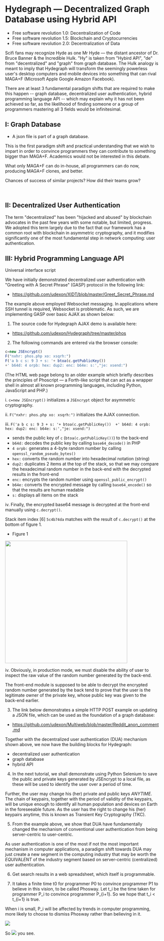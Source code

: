 # Hydegraph &mdash; Decentralized Graph Database using Hybrid API

- Free software revolution 1.0: Decentralization of Code
- Free software revolution 1.5: Blockchain and Cryptocurrencies
- Free software revolution 2.0: Decentralization of Data

Scifi fans may recognize Hyde as one Mr Hyde &mdash; the distant ancestor of Dr. Bruce Banner & the Incredible Hulk. "Hy" is taken from "Hybird API", "de" from "decentralized" and "graph" from graph database. The Hulk analogy is meant to imply that Hydegraph will transform the seemingly powerless user's desktop computers and mobile devices into something that can rival MAGA+F (Microsoft Apple Google Amazon Facebook).


There are at least 3 fundamental paradigm shifts that are required to make this happen -- graph database, decentralized user authentication, hybrid programming language API -- which may explain why it has not been achieved so far, as the likelihood of finding someone or a group of programmers mastering all 3 fields would be infinitesimal.



## I: Graph Database

- A json file is part of a graph database.

This is the first paradigm shift and practical understanding that we wish to impart in order to convince programmers they can contribute to something bigger than MAGA+F.
Academics would not be interested in this debate. 



What only MAGA+F can do in-house, all programmers can do now, producing MAGA+F clones, and better.

Chances of success of similar projects? How did their teams grow?

 
## II: Decentralized User Authentication
The term "decentralized" has been "hijacked and abused" by blockchain advocates in the past few years with some notable, but limited, progress. We adopted this term largely due to the fact that our framework has a common root with blockchain in asymmetric cryptography, and it modifies significantly one of the most fundamental step in network computing: user authentication.


## III: Hybrid Programming Language API

Universal interface script

We have initially demonstrated decentralized user authentication with "Greeting with A Secret Phrase" (GASP) protocol in the following link:

- https://github.com/udexon/XIDT/blob/master/Greet_Secret_Phrase.md

The example above employed Websocket messaging. In applications where SSH tunnel is required, Websocket is problematic. As such, we are implementing GASP over basic AJAX as shown below:

1. The source code for Hydegraph AJAX demo is available here:

- https://github.com/udexon/Hydegraph/tree/master/phos

2. The following commands are entered via the browser console:

```js
c=new JSEncrypt()
F("nxhr: phos.php xo: xsqrh:")
F('a b c s: 9 3 + s: '+ btoa(c.getPublicKey()) 
+' b64d: 4 orpb: hex: dup2: enc: b64e: s:',"je: xsend:")
```

(The HTML web page belong to an older example which briefly describes the principles of Phoscript &mdash; a Forth-like script that can act as a wrapper shell in almost all known programming languages, including Python, JavaScript and PHP.)

i. `c=new JSEncrypt()` initializes a `JSEncrypt` object for asymmetric cryptography.

ii. `F("nxhr: phos.php xo: xsqrh:")` initializes the AJAX connection.

iii. `F('a b c s: 9 3 + s: '+ btoa(c.getPublicKey()) 
+' b64d: 4 orpb: hex: dup2: enc: b64e: s:',"je: xsend:")`

- sends the public key of `c` (`btoa(c.getPublicKey())`) to the back-end
- `b64d:` decodes the public key by calling `base64_decode()` in PHP
- `4 orpb:` generates a 4-byte random number by calling `openssl_random_pseudo_bytes()`
- `hex:` converts the random number into hexadecimal notation (string)
- `dup2:` duplicates 2 items at the top of the stack, so that we may compare the hexadecimal random number in the back-end with the decrypted results in the front-end
- `enc:` encrypts the random number using `openssl_public_encrypt()`
- `b64e:` converts the encrypted message by calling `base64_encode()` so that the results are human readable
- `s:` displays all items on the stack

iv. Finally, the encrypted base64 message is decrypted at the front-end manually using `c.decrypt()`. 

Stack item index [6] `5c4b74da` matches with the result of `c.decrypt()` at the bottom of figure 1.

- Figure 1
<img src="https://github.com/udexon/Hydegraph/blob/master/Hydegraph/GASP.png" width=400>

iv. Obviously, in production mode, we must disable the ability of user to inspect the raw value of the random number generated by the back-end.

The front-end module is supposed to be able to decrypt the encrypted random number generated by the back tend to prove that the user is the legitimate owner of the private key, whose public key was given to the back-end earlier.

3. The link below demonstrates a simple HTTP POST example on updating a JSON file, which can be used as the foundation of a graph database:

- https://github.com/udexon/Multiweb/blob/master/Reddit_anon_comment.md

Together with the decentralized user authentication (DUA) mechanism shown above, we now have the building blocks for Hydegraph:

- decentralized user authentication
- graph database
- hybrid API

4. In the next tutorial, we shall demonstrate using Python Selenium to save the public and private keys generated by JSEncrypt to a local file, as these will be used to identify the user over a period of time.

Further, the user may change his (her) private and public keys _ANYTIME_. The chain of keypairs, together with the period of validity of the keypairs, will be unique enough to identify all human population and devices on Earth in the foreseeable future. As the user has the right to change his (her) keypairs anytime, this is known as Transient Key Cryptography (TKC).

5. From the example above, we show that DUA have fundamentally changed the mechanism of conventional user authentication from being server-centric to user-centric.

As user authentication is one of the most if not the most important mechanism in computer applications, a paradigm shift towards DUA may just create a new segment in the computing industry that may be worth the _EQUIVALENT_ of the industry segment based on server-centric (centralized) user authentication.

6. Get search results in a web spreadsheet, which itself is programmable.


7. It takes a finite time t0 for programmer P0 to convince programmer P1 to believe in this vision, to be called Phosway. Let t_i be the time taken for programmer P_i to convince programmer P_{i+1}. So we hope that t_i < t_{i+1} is true.

When i is small, P_i will be affected by trends in computer programming, more likely to choose to dismiss Phosway rather than believing in it.


<img src="https://github.com/udexon/Hydegraph/blob/master/Hydegraph/equation.svg">

So <img src="https://github.com/udexon/Hydegraph/blob/master/Hydegraph/P_i.svg"> you see.
